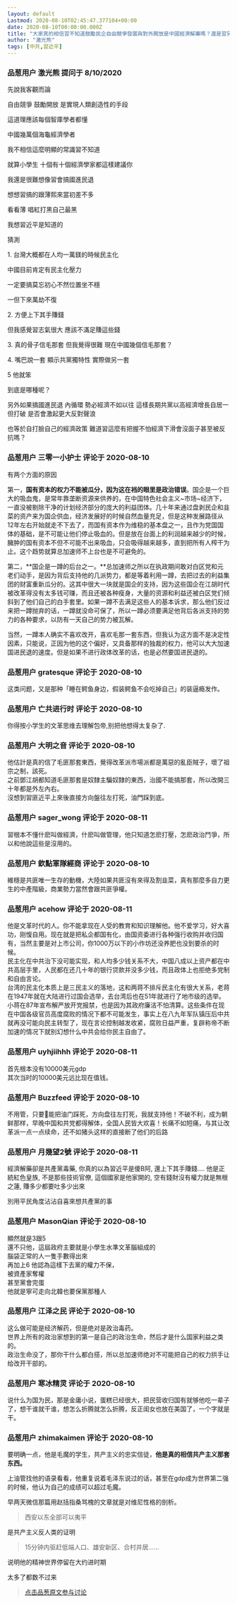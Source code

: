 ```yaml
---
layout: default
Lastmod: 2020-08-10T02:45:47.377104+00:00
date: 2020-08-10T00:00:00.000Z
title: "大家真的相信習不知道鼓勵民企自由競爭發展與對外開放是中國經濟解藥嗎？還是習另有動機呢？"
author: "激光熊"
tags: [中共,習近平]
---
```



### 品葱用户 **激光熊** 提问于 8/10/2020
    
先說我客觀而論  
  
自由競爭 鼓勵開放 是實現人類創造性的手段  
  
這道理應該每個智庫學者都懂  
  
中國幾萬個海龜經濟學者  
  
我不相信這麼明顯的常識習不知道  
  
就算小學生 十個有十個經濟學家都這樣建議你   
  
我還是很難想像習會搞國進民退  
  
想想習搞的跟薄熙來當初差不多  
  
看看薄 唱紅打黑自己最黑  
  
我想習近平是知道的  
  
猜測  
  
1\. 台灣大概都在人均一萬鎂的時候民主化  
  
中國目前肯定有民主化壓力  
  
一定要搞莫忘初心不然位置坐不穩  
  
一但下來萬劫不復  
  
2\. 方便上下其手賺錢  
  
但我感覺習志氣很大 應該不滿足賺這些錢  
  
3\. 真的骨子信毛那套 但我覺得很難 現在中國幾個信毛那套？  
  
4\. 嘴巴說一套 顯示共黨獨特性 實際做另一套  
  
5 他就笨  
  
到底是哪種呢？  
  
另外如果搞國進民退 內循環 勢必經濟不如以往 這樣長期共黨以高經濟增長自居一但打破 是否會激起更大反對聲浪   
  
也等於自打臉自己的經濟政策 難道習這麼有把握不怕經濟下滑會沒面子甚至被反抗嗎？
    
                

### 品葱用户 **三零一小护士** 评论于 2020-08-10
        
有两个方面的原因  
  
第一，**国有资本的权力不能被瓜分，因为这在裆的眼里是政治错误**。国企是一个巨大的吸血鬼，是常年靠垄断资源来供养的，在中国特色社会主义~市场~经济下，一直没被剔除干净的计划经济部分的庞大的利益团体。几十年来通过盘剥民企和韭菜的资产来为国企供血，经济发展好的时候自然血量充足，但是这种发展路径从12年左右开始就走不下去了，而国有资本作为维稳的基本盘之一，且作为党国国体的基础，是不可能让他们停止吸血的。但是放在台面上的利润越来越少的时候，臃肿的国有资本不但不可能不出来吸血，只会吸得越来越多，直到把所有人榨干为止。这个趋势就算总加速师不上台也是不可避免的。  
  
第二，**国企是一蹲的后台之一。**总加速师之所以在执政期间敢对白区党和元老们动手，是因为背后支持他的几派势力，都是等着利用一蹲，去把过去的利益集团的财富重新瓜分的。这其中很大一块就是国企的支持，因为这些国企在江胡时代被改革得没有太多钱可赚，而且还被各种瘦身，大量的资源和利益还被白区党们倾斜到了他们自己的白手套里。如果一蹲不去满足这些人的基本诉求，那么他们反过来把一蹲抛弃的话，一蹲就没命可保了，所以一蹲必须要满足他背后各派支持的势力的各种要求，以防有一天自己的势力被瓦解。  
  
当然，一蹲本人确实不喜欢改开，喜欢毛那一套东西，但我认为这方面不是决定性因素，只能说，正因为他的这个偏好，又具备那样的独裁的权力，他可以大大加速国进民退的速度。但是如果不进行政体改革的话，也是必然要国进民退的。
        
                

### 品葱用户 **gratesque** 评论于 2020-08-10
        
这类问题，又是那种「睡在鳄鱼身边，假装鳄鱼不会吃掉自己」的装逼瘾发作。
        
                

### 品葱用户 **亡共进行时** 评论于 2020-08-10
        
你得按小学生的文革思维去理解包帝,别把他想得太复杂了.
        
                

### 品葱用户 **大明之音** 评论于 2020-08-10
        
他估計是真的信了毛匪那套東西，覺得改革派市場派都是萬惡的亂臣賊子，壞了祖宗之制，該死。  
之前鄧江胡都知道毛匪那套是奴隸主騙奴隸的東西，治國不能搞那套，所以改開三十年都是外左內右。  
沒想到習匪近平上來後直接方向盤往左打死，油門踩到底。
        
                

### 品葱用户 **sager_wong** 评论于 2020-08-11
        
習根本不懂什麽叫做經濟，什麽叫做管理，他只知道怎麽打壓，怎麽政治鬥爭，所以和他說這些是沒用的。
        
                

### 品葱用户 **欽點軍隊經商** 评论于 2020-08-10
        
維穩是共匪唯一生存的動機，大陸如果共匪沒有來得及割韭菜，真有那麼多自力更生的中產階級，商業勢力當然會跟共匪爭權。
        
                

### 品葱用户 **acehow** 评论于 2020-08-11
        
他是文革时代的人。你不能拿现在人受的教育和知识理解他。他不爱学习，好大喜功，刚愎自用。现在就是把私企都国有化，由国资委进行各种强行收购并收归国有，当然主要是对上市公司，你1000万以下的小作坊还没养肥也没到要杀的时候。  
民主化在中共治下没可能实现，和人均多少钱关系不大，中国八成以上资产都在中共高层手里，人民都在还几十年的银行贷款并没多少钱，而且政体上也拒绝多党制和自由言论。  
台湾的民主化本质上是三民主义的落地，这和两蒋不排斥民主化有很大关系，老蒋在1947年就在大陆进行过国会选举，去台湾后也在51年就进行了地市级的选举。小蒋在87年宣布解严放开党报禁，也是因为其政府廉洁不怕清算。这些条件在现在中国各级官员高度腐败的情况下都不可能发生，事实上在八九年军队镇压后中共就再没可能向民主转型了，现在言论控制越发收紧，腐败日益严重，复辟称帝不断加速的情况下就别幻想什么中共会给你民主自由了。
        
                

### 品葱用户 **uyhjiihhh** 评论于 2020-08-11
        
首先根本没有10000美元gdp  
其次当时的10000美元远比现在值钱。
        
                

### 品葱用户 **Buzzfeed** 评论于 2020-08-10
        
不用管，只要🐷能把油门踩死，方向盘往左打死，我就支持他！不破不利，成为朝鲜那样，早晚中国和共党都得解体，全国人民皆大欢喜！长痛不如短痛，与其让改革派一点一点续命，还不如猪头这样的直接断了他们的后路
        
                

### 品葱用户 **月幾望2號** 评论于 2020-08-11
        
經濟解藥卻是共產黨毒藥, 你真的以為習近平是傻B阿, 還上下其手賺錢.... 他是正統紅色皇族, 不是那些技術官僚, 這個國家是他家開的, 空有錢財沒有權力就是無根之蓮, 賺多少都要吐多少出來  
  
別用平民角度沾沾自喜來想共產黨的事
        
                

### 品葱用户 **MasonQian** 评论于 2020-08-10
        
顯然就是3跟5  
還不只他，這屆政府主要就是小學生水準文革腦組成的  
腦袋正常的人一隻手數得出來  
再加上6 他認為這樣下去黨的權力不保，  
被資產家奪權  
甚至黨會完蛋  
他就是寧可走向北韓也要保黨那種人
        
                

### 品葱用户 **江泽之民** 评论于 2020-08-10
        
这么做可能是经济解药，但是绝对是政治毒药。  
世界上所有的政治家想到的第一是自己的政治生命，然后才是什么国家利益之类的。  
政治生命没了，那你干什么都白搭，所以总加速师绝对不可能把自己的权力拱手让给改开干部的。
        
                

### 品葱用户 **寒冰精灵** 评论于 2020-08-10
        
说什么为国为民，那是金庸小说，蛋糕已经很大，把民营收归国有就够他吃一辈子了，想干谁就干谁，想怎么折腾就怎么折腾，反正闺女也放在美国了，一个字就是干。
        
                

### 品葱用户 **zhimakaimen** 评论于 2020-08-10
        
要明确一点，他是毛魔的学生，共产主义的忠实信徒，**他是真的相信共产主义那套东西。**  
  
  
上油管找他的语录看看，他重复说着毛泽东说过的话，甚至在gdp成为世界第二强的时候，他认为自己的成绩可以超过毛魔。  
  
  
早两天微信那篇用赵括指桑骂槐的文章就是对维尼性格的剖析。  
  
  

> 西安以东全部可以夷平

  
是共产主义反人类的证明  
  
  

> 15分钟内驱赶低端人口、雄安新区、合村并居......

  
说明他的精神世界停留在大约进时期  
  
太多了都数不过来
        
                





> [点击品葱原文参与讨论](https://pincong.rocks/question/29610)

